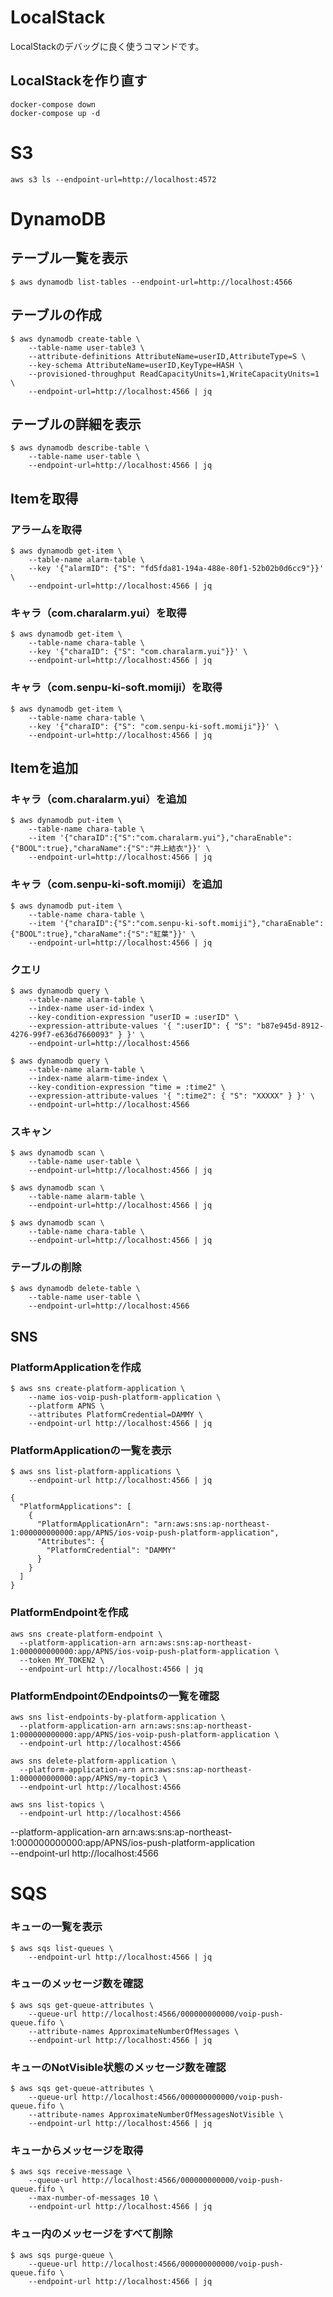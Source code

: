 # LocalStack

LocalStackのデバッグに良く使うコマンドです。

## LocalStackを作り直す

```
docker-compose down
docker-compose up -d
```


# S3

```
aws s3 ls --endpoint-url=http://localhost:4572
```



# DynamoDB

## テーブル一覧を表示

```
$ aws dynamodb list-tables --endpoint-url=http://localhost:4566
```

## テーブルの作成

```
$ aws dynamodb create-table \
    --table-name user-table3 \
    --attribute-definitions AttributeName=userID,AttributeType=S \
    --key-schema AttributeName=userID,KeyType=HASH \
    --provisioned-throughput ReadCapacityUnits=1,WriteCapacityUnits=1 \
    --endpoint-url=http://localhost:4566 | jq
```

## テーブルの詳細を表示

```
$ aws dynamodb describe-table \
    --table-name user-table \
    --endpoint-url=http://localhost:4566 | jq
```


## Itemを取得

### アラームを取得

```
$ aws dynamodb get-item \
    --table-name alarm-table \
    --key '{"alarmID": {"S": "fd5fda81-194a-488e-80f1-52b02b0d6cc9"}}' \
    --endpoint-url=http://localhost:4566 | jq
```

### キャラ（com.charalarm.yui）を取得

```
$ aws dynamodb get-item \
    --table-name chara-table \
    --key '{"charaID": {"S": "com.charalarm.yui"}}' \
    --endpoint-url=http://localhost:4566 | jq
```

### キャラ（com.senpu-ki-soft.momiji）を取得

```
$ aws dynamodb get-item \
    --table-name chara-table \
    --key '{"charaID": {"S": "com.senpu-ki-soft.momiji"}}' \
    --endpoint-url=http://localhost:4566 | jq
```


## Itemを追加

### キャラ（com.charalarm.yui）を追加

```
$ aws dynamodb put-item \
    --table-name chara-table \
    --item '{"charaID":{"S":"com.charalarm.yui"},"charaEnable":{"BOOL":true},"charaName":{"S":"井上結衣"}}' \
    --endpoint-url=http://localhost:4566 | jq
```

### キャラ（com.senpu-ki-soft.momiji）を追加

```
$ aws dynamodb put-item \
    --table-name chara-table \
    --item '{"charaID":{"S":"com.senpu-ki-soft.momiji"},"charaEnable":{"BOOL":true},"charaName":{"S":"紅葉"}}' \
    --endpoint-url=http://localhost:4566 | jq
```


### クエリ

```
$ aws dynamodb query \
    --table-name alarm-table \
    --index-name user-id-index \
    --key-condition-expression "userID = :userID" \
    --expression-attribute-values '{ ":userID": { "S": "b87e945d-8912-4276-99f7-e636d7660093" } }' \
    --endpoint-url=http://localhost:4566
```

```
$ aws dynamodb query \
    --table-name alarm-table \
    --index-name alarm-time-index \
    --key-condition-expression "time = :time2" \
    --expression-attribute-values '{ ":time2": { "S": "XXXXX" } }' \
    --endpoint-url=http://localhost:4566
```


### スキャン

```
$ aws dynamodb scan \
    --table-name user-table \
    --endpoint-url=http://localhost:4566 | jq
```

```
$ aws dynamodb scan \
    --table-name alarm-table \
    --endpoint-url=http://localhost:4566 | jq
```

```
$ aws dynamodb scan \
    --table-name chara-table \
    --endpoint-url=http://localhost:4566 | jq
```

### テーブルの削除

```
$ aws dynamodb delete-table \
    --table-name user-table \ 
    --endpoint-url=http://localhost:4566
```


## SNS

### PlatformApplicationを作成

```
$ aws sns create-platform-application \
    --name ios-voip-push-platform-application \
    --platform APNS \
    --attributes PlatformCredential=DAMMY \
    --endpoint-url http://localhost:4566 | jq
```

### PlatformApplicationの一覧を表示

```
$ aws sns list-platform-applications \
    --endpoint-url http://localhost:4566 | jq
```

```
{
  "PlatformApplications": [
    {
      "PlatformApplicationArn": "arn:aws:sns:ap-northeast-1:000000000000:app/APNS/ios-voip-push-platform-application",
      "Attributes": {
        "PlatformCredential": "DAMMY"
      }
    }
  ]
}
```


### PlatformEndpointを作成

```
aws sns create-platform-endpoint \
  --platform-application-arn arn:aws:sns:ap-northeast-1:000000000000:app/APNS/ios-voip-push-platform-application \
  --token MY_TOKEN2 \
  --endpoint-url http://localhost:4566 | jq
```

### PlatformEndpointのEndpointsの一覧を確認

```
aws sns list-endpoints-by-platform-application \
  --platform-application-arn arn:aws:sns:ap-northeast-1:000000000000:app/APNS/ios-voip-push-platform-application \
  --endpoint-url http://localhost:4566

```

```
aws sns delete-platform-application \
  --platform-application-arn arn:aws:sns:ap-northeast-1:000000000000:app/APNS/my-topic3 \
  --endpoint-url http://localhost:4566
```


```
aws sns list-topics \
  --endpoint-url http://localhost:4566
```
  --platform-application-arn arn:aws:sns:ap-northeast-1:000000000000:app/APNS/ios-push-platform-application \
  --endpoint-url http://localhost:4566


# SQS

### キューの一覧を表示

```
$ aws sqs list-queues \
    --endpoint-url http://localhost:4566 | jq
```

### キューのメッセージ数を確認

```
$ aws sqs get-queue-attributes \
    --queue-url http://localhost:4566/000000000000/voip-push-queue.fifo \
    --attribute-names ApproximateNumberOfMessages \
    --endpoint-url http://localhost:4566 | jq
```

### キューのNotVisible状態のメッセージ数を確認

```
$ aws sqs get-queue-attributes \
    --queue-url http://localhost:4566/000000000000/voip-push-queue.fifo \
    --attribute-names ApproximateNumberOfMessagesNotVisible \
    --endpoint-url http://localhost:4566 | jq
```

### キューからメッセージを取得

```
$ aws sqs receive-message \
    --queue-url http://localhost:4566/000000000000/voip-push-queue.fifo \
    --max-number-of-messages 10 \
    --endpoint-url http://localhost:4566 | jq
```

### キュー内のメッセージをすべて削除

```
$ aws sqs purge-queue \
    --queue-url http://localhost:4566/000000000000/voip-push-queue.fifo \
    --endpoint-url http://localhost:4566 | jq
```
